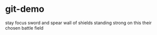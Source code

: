 # git-demo
stay focus
sword and spear
wall of shields
standing strong
on this their chosen battle field
